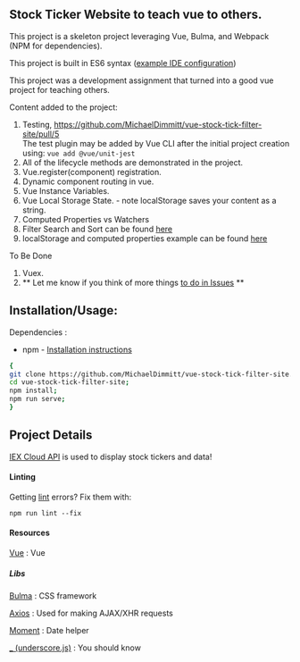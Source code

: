 ## Stock Ticker Website to teach vue to others.

This project is a skeleton project leveraging Vue, Bulma, and Webpack (NPM for dependencies).

This project is built in ES6 syntax ([example IDE configuration](https://stackoverflow.com/questions/35425915/how-do-i-enable-es6-syntax-in-webstorm))

This project was a development assignment that turned into a good vue project for teaching others.

Content added to the project:
1) Testing, https://github.com/MichaelDimmitt/vue-stock-tick-filter-site/pull/5 <br/>
The test plugin may be added by Vue CLI after the initial project creation using: `vue add @vue/unit-jest`
2) All of the lifecycle methods are demonstrated in the project.
3) Vue.register(component) registration.
4) Dynamic component routing in vue.
5) Vue Instance Variables.
6) Vue Local Storage State. - note localStorage saves your content as a string.
7) Computed Properties vs Watchers
8) Filter Search and Sort can be found [here](https://github.com/MichaelDimmitt/vue-stock-tick-filter-site/blob/master/src/lib/apiFilter.js)
9) localStorage and computed properties example can be found [here](https://github.com/MichaelDimmitt/vue-stock-tick-filter-site/blob/master/src/views/Symbols.vue)

To Be Done
1) Vuex.
2) ** Let me know if you think of more things [to do in Issues](https://github.com/MichaelDimmitt/vue-stock-tick-filter-site/issues?q=is%3Aissue+is%3Aopen+sort%3Aupdated-desc) **

## Installation/Usage:

Dependencies : 
- npm - [Installation instructions](https://www.npmjs.com/get-npm)

```bash
{
git clone https://github.com/MichaelDimmitt/vue-stock-tick-filter-site.git;
cd vue-stock-tick-filter-site;
npm install;
npm run serve;
}
```

## Project Details
[IEX Cloud API](https://iexcloud.io/docs/api/#collections) is used to display stock tickers and data!


#### Linting
Getting [lint](https://eslint.org/) errors? Fix them with:

```
npm run lint --fix
```

#### Resources
[Vue](https://vuejs.org/v2/guide/) : Vue

##### Libs
[Bulma](https://bulma.io/documentation/) : CSS framework

[Axios](https://github.com/axios/axios) : Used for making AJAX/XHR requests

[Moment](https://momentjs.com/docs/) : Date helper

[_ (underscore.js)](https://underscorejs.org/) : You should know

